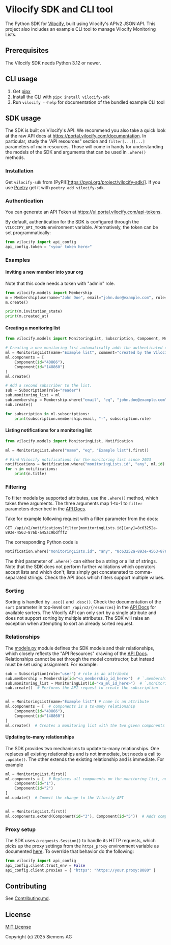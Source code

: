 # Vilocify SDK and CLI tool

The Python SDK for [Vilocify](https://docs.vilocify.com), built using Vilocify's APIv2 JSON:API.
This project also includes an example CLI tool to manage Vilocify Monitoring Lists.

## Prerequisites
The Vilocify SDK needs Python 3.12 or newer.

## CLI usage
1. Get [pipx](https://pipx.pypa.io/stable/)
2. Install the CLI with `pipx install vilocify-sdk`
3. Run `vilocify --help` for documentation of the bundled example CLI tool

## SDK usage
The SDK is built on Vilocify's API.
We recommend you also take a quick look at the raw API docs at https://portal.vilocify.com/documentation.
In particular, study the "API resources" section and `filter[...][...]` parameters of main resources.
Those will come in handy for understanding the models of the SDK and arguments that can be used in `.where()` methods.

### Installation
Get `vilocify-sdk` from (PyPI)[https://pypi.org/project/vilocify-sdk/].
If you use [Poetry](https://python-poetry.org/docs/) get it with `poetry add vilocify-sdk`.

### Authentication
You can generate an API Token at https://ui.portal.vilocify.com/api-tokens.

By default, authentication for the SDK is configured through the `VILOCIFY_API_TOKEN` environment variable.
Alternatively, the token can be set programmatically:
```python
from vilocify import api_config
api_config.token = "<your token here>"
```

### Examples

#### Inviting a new member into your org

Note that this code needs a token with "admin" role.
```python
from vilocify.models import Membership
m = Membership(username="John Doe", email="john.doe@example.com", role="user", expires_at="2025-10-30T00:00:00Z")
m.create()

print(m.invitation_state)
print(m.created_at)
```

#### Creating a monitoring list
```python
from vilocify.models import MonitoringList, Subscription, Component, Membership

# Creating a new monitoring list automatically adds the authenticated user as 'owner'
ml = MonitoringList(name="Example list", comment="created by the Vilocify SDK")
ml.components = [
    Component(id="40866"),
    Component(id="148860")
]
ml.create()

# Add a second subscriber to the list.
sub = Subscription(role="reader")
sub.monitoring_list = ml
sub.membership = Membership.where("email", "eq", "john.doe@example.com").first()
sub.create()

for subscription in ml.subscriptions:
    print(subscription.membership.email, "-", subscription.role)
```

#### Listing notifications for a monitoring list

```python
from vilocify.models import MonitoringList, Notification

ml = MonitoringList.where("name", "eq", "Example list").first()

# Find Vilocify notifications for the monitoring list since 2023
notifications = Notification.where("monitoringLists.id", "any", ml.id).where("createdAt", "after", "2023-01-01T00:00:00Z")
for n in notifications:
    print(n.title)
```

### Filtering
To filter models by supported attributes, use the `.where()` method, which takes three arguments.
The three arguments map 1-to-1 to `filter` parameters described in the [API Docs](https://portal.vilocify.com/documentation).

Take for example following request with a filter parameter from the docs:
```
GET /api/v2/notifications?filter[monitoringLists.id][any]=8c63252a-893e-4563-876b-a45ac9bdfff2
```
The corresponding Python code is
```python
Notification.where("monitoringLists.id", "any", "8c63252a-893e-4563-876b-a45ac9bdfff2")
```
The third parameter of `.where()` can either be a string or a list of strings.
Note that the SDK does not perform further validations which operators accept lists and which don't; lists simply get concatenated to comma-separated strings.
Check the API docs which filters support multiple values.

### Sorting
Sorting is handled by `.asc()` and `.desc()`.
Check the documentation of the `sort` parameter in top-level `GET /api/v2/{resources}` in the [API Docs](https://portal.vilocify.com/documentation) for available sorters.
The Vilocify API can only sort by a single attribute and does not support sorting by multiple attributes.
The SDK will raise an exception when attempting to sort an already sorted request.

### Relationships
The [models.py](vilocify/models.py) module defines the SDK models and their relationships, which closely reflects the "API Resources" drawing of the [API Docs](https://portal.vilocify.com/documentation).
Relationships cannot be set through the model constructor, but instead must be set using assignment. For example:

```python
sub = Subscription(role="user") # role is an attribute
sub.membership = Membership(id="<a_membership_id_here>")  # `.membership` is a to-one relation
sub.monitoring_list = MonitoringList(id="<a_ml_id_here>")  # `.monitoring_list` is a to-one relation
sub.create()  # Performs the API request to create the subscription


ml = MonitoringList(name="Example list") # name is an attribute
ml.components = [  # components is a to-many relationship
    Component(id="40866"),
    Component(id="148860")
]
ml.create()  # Creates a monitoring list with the two given components
```

#### Updating to-many relationships
The SDK provides two mechanisms to update to-many relationships.
One replaces all existing relationships and is not immediate, but needs a call to `.update()`.
The other extends the existing relationship and is immediate.
For example

```python
ml = MonitoringList.first()
ml.components = [  # Replaces all components on the monitoring list, no request is sent, yet.
    Component(id="1"),
    Component(id="2")
]
ml.update()  # Commit the change to the Vilocify API


ml = MonitoringList.first()
ml.components.extend(Component(id="3"), Component(id="5"))  # Adds component with IDs 1 and 2, and immediately sends the change to the API backend
```

### Proxy setup
The SDK uses a `requests.Session()` to handle its HTTP requests, which picks up the proxy settings from the `https_proxy` environment variable as documented [here](https://requests.readthedocs.io/en/latest/user/advanced/#proxies).
To override that behavior do the following:
```python
from vilocify import api_config
api_config.client.trust_env = False
api_config.client.proxies = { "https": "https://your.proxy:8080" }
```

## Contributing
See [Contributing.md](docs/CONTRIBUTING.md).

## License
[MIT License](LICENSE)

Copyright (c) 2025 Siemens AG
